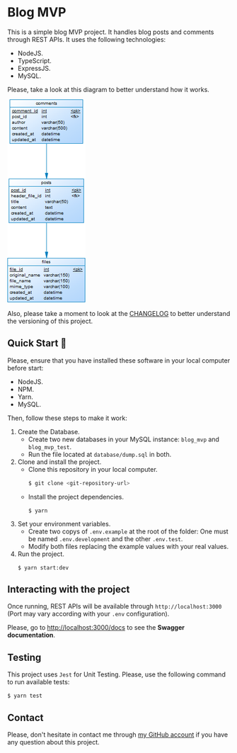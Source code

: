 # Blog MVP

This is a simple blog MVP project. It handles blog posts and comments through REST APIs. It uses the following technologies:

- NodeJS.
- TypeScript.
- ExpressJS.
- MySQL.

Please, take a look at this diagram to better understand how it works.

![Tux, the Linux mascot](src/assets/img/blog-mvp-physical-diagram.png)

Also, please take a moment to look at the [CHANGELOG](CHANGELOG.md) to better understand the versioning of this project.

## Quick Start 🚀

Please, ensure that you have installed these software in your local computer before start:

- NodeJS.
- NPM.
- Yarn.
- MySQL.

Then, follow these steps to make it work:

1. Create the Database.
    - Create two new databases in your MySQL instance: `blog_mvp` and `blog_mvp_test`. 
    - Run the file located at `database/dump.sql` in both.
2. Clone and install the project.
    - Clone this repository in your local computer.
        ```bash
        $ git clone <git-repository-url>
        ```
    - Install the project dependencies.
        ```
        $ yarn
        ```
3. Set your environment variables.
    - Create two copys of `.env.example` at the root of the folder: One must be named `.env.development` and the other `.env.test`.
    - Modify both files replacing the example values with your real values.
4. Run the project.
    ```
    $ yarn start:dev
    ```

## Interacting with the project

Once running, REST APIs will be available through `http://localhost:3000` (Port may vary according with your `.env` configuration).

Please, go to [http://localhost:3000/docs](http://localhost:3000/docs) to see the **Swagger documentation**.

## Testing

This project uses `Jest` for Unit Testing. Please, use the following command to run available tests:
```
$ yarn test
```

## Contact

Please, don't hesitate in contact me through [my GitHub account](https://github.com/AxelLR992) if you have any question about this project.